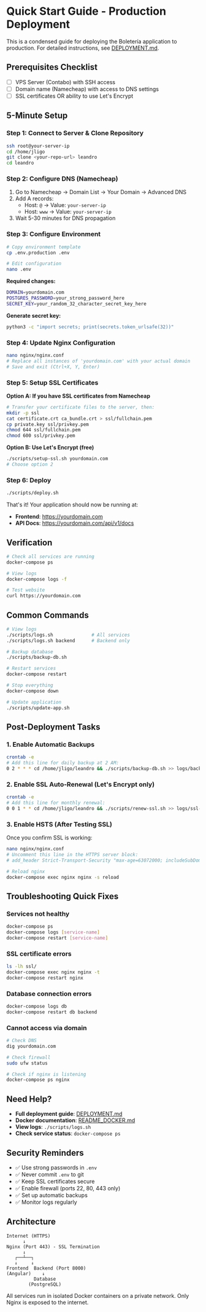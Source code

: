 # Quick Start Guide - Production Deployment

This is a condensed guide for deploying the Boletería application to production. For detailed instructions, see [DEPLOYMENT.md](DEPLOYMENT.md).

## Prerequisites Checklist

- [ ] VPS Server (Contabo) with SSH access
- [ ] Domain name (Namecheap) with access to DNS settings
- [ ] SSL certificates OR ability to use Let's Encrypt

## 5-Minute Setup

### Step 1: Connect to Server & Clone Repository

```bash
ssh root@your-server-ip
cd /home/jligo
git clone <your-repo-url> leandro
cd leandro
```

### Step 2: Configure DNS (Namecheap)

1. Go to Namecheap → Domain List → Your Domain → Advanced DNS
2. Add A records:
   - Host: `@` → Value: `your-server-ip`
   - Host: `www` → Value: `your-server-ip`
3. Wait 5-30 minutes for DNS propagation

### Step 3: Configure Environment

```bash
# Copy environment template
cp .env.production .env

# Edit configuration
nano .env
```

**Required changes:**
```bash
DOMAIN=yourdomain.com
POSTGRES_PASSWORD=your_strong_password_here
SECRET_KEY=your_random_32_character_secret_key_here
```

**Generate secret key:**
```bash
python3 -c "import secrets; print(secrets.token_urlsafe(32))"
```

### Step 4: Update Nginx Configuration

```bash
nano nginx/nginx.conf
# Replace all instances of 'yourdomain.com' with your actual domain
# Save and exit (Ctrl+X, Y, Enter)
```

### Step 5: Setup SSL Certificates

**Option A: If you have SSL certificates from Namecheap**

```bash
# Transfer your certificate files to the server, then:
mkdir -p ssl
cat certificate.crt ca_bundle.crt > ssl/fullchain.pem
cp private.key ssl/privkey.pem
chmod 644 ssl/fullchain.pem
chmod 600 ssl/privkey.pem
```

**Option B: Use Let's Encrypt (free)**

```bash
./scripts/setup-ssl.sh yourdomain.com
# Choose option 2
```

### Step 6: Deploy

```bash
./scripts/deploy.sh
```

That's it! Your application should now be running at:
- **Frontend**: https://yourdomain.com
- **API Docs**: https://yourdomain.com/api/v1/docs

## Verification

```bash
# Check all services are running
docker-compose ps

# View logs
docker-compose logs -f

# Test website
curl https://yourdomain.com
```

## Common Commands

```bash
# View logs
./scripts/logs.sh              # All services
./scripts/logs.sh backend      # Backend only

# Backup database
./scripts/backup-db.sh

# Restart services
docker-compose restart

# Stop everything
docker-compose down

# Update application
./scripts/update-app.sh
```

## Post-Deployment Tasks

### 1. Enable Automatic Backups

```bash
crontab -e
# Add this line for daily backup at 2 AM:
0 2 * * * cd /home/jligo/leandro && ./scripts/backup-db.sh >> logs/backup.log 2>&1
```

### 2. Enable SSL Auto-Renewal (Let's Encrypt only)

```bash
crontab -e
# Add this line for monthly renewal:
0 0 1 * * cd /home/jligo/leandro && ./scripts/renew-ssl.sh >> logs/ssl-renewal.log 2>&1
```

### 3. Enable HSTS (After Testing SSL)

Once you confirm SSL is working:

```bash
nano nginx/nginx.conf
# Uncomment this line in the HTTPS server block:
# add_header Strict-Transport-Security "max-age=63072000; includeSubDomains; preload" always;

# Reload nginx
docker-compose exec nginx nginx -s reload
```

## Troubleshooting Quick Fixes

### Services not healthy

```bash
docker-compose ps
docker-compose logs [service-name]
docker-compose restart [service-name]
```

### SSL certificate errors

```bash
ls -lh ssl/
docker-compose exec nginx nginx -t
docker-compose restart nginx
```

### Database connection errors

```bash
docker-compose logs db
docker-compose restart db backend
```

### Cannot access via domain

```bash
# Check DNS
dig yourdomain.com

# Check firewall
sudo ufw status

# Check if nginx is listening
docker-compose ps nginx
```

## Need Help?

- **Full deployment guide**: [DEPLOYMENT.md](DEPLOYMENT.md)
- **Docker documentation**: [README_DOCKER.md](README_DOCKER.md)
- **View logs**: `./scripts/logs.sh`
- **Check service status**: `docker-compose ps`

## Security Reminders

- ✅ Use strong passwords in `.env`
- ✅ Never commit `.env` to git
- ✅ Keep SSL certificates secure
- ✅ Enable firewall (ports 22, 80, 443 only)
- ✅ Set up automatic backups
- ✅ Monitor logs regularly

## Architecture

```
Internet (HTTPS)
      ↓
Nginx (Port 443) - SSL Termination
      ↓
   ┌──┴──┐
   ↓     ↓
Frontend  Backend (Port 8000)
(Angular)    ↓
          Database
        (PostgreSQL)
```

All services run in isolated Docker containers on a private network. Only Nginx is exposed to the internet.
